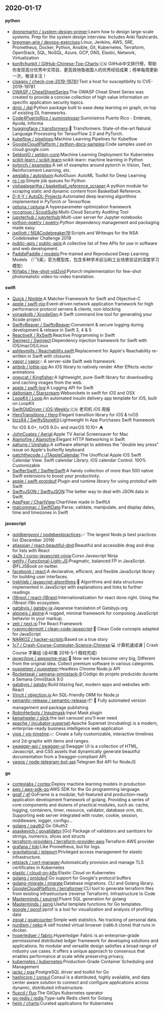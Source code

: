 ## 2020-01-17

#### python
* [donnemartin / system-design-primer](https://github.com/donnemartin/system-design-primer):Learn how to design large-scale systems. Prep for the system design interview. Includes Anki flashcards.
* [bregman-arie / devops-exercises](https://github.com/bregman-arie/devops-exercises):Linux, Jenkins, AWS, SRE, Prometheus, Docker, Python, Ansible, Git, Kubernetes, Terraform, OpenStack, SQL, NoSQL, Azure, GCP, DNS, Elastic, Network, Virtualization
* [kon9chunkit / GitHub-Chinese-Top-Charts](https://github.com/kon9chunkit/GitHub-Chinese-Top-Charts):🇨🇳
GitHub中文排行榜，帮助你发现高分优秀中文项目、更高效地吸收国人的优秀经验成果；榜单每周更新一次，敬请关注！
* [cisagov / check-cve-2019-19781](https://github.com/cisagov/check-cve-2019-19781):Test a host for susceptibility to CVE-2019-19781
* [OWASP / CheatSheetSeries](https://github.com/OWASP/CheatSheetSeries):The OWASP Cheat Sheet Series was created to provide a concise collection of high value information on specific application security topics.
* [dmlc / dgl](https://github.com/dmlc/dgl):Python package built to ease deep learning on graph, on top of existing DL frameworks.
* [Code4PuertoRico / suministrospr](https://github.com/Code4PuertoRico/suministrospr):Suministros Puerto Rico - Entérate, Ayuda, Informa
* [huggingface / transformers](https://github.com/huggingface/transformers):🤗
Transformers: State-of-the-art Natural Language Processing for TensorFlow 2.0 and PyTorch.
* [kubeflow / pipelines](https://github.com/kubeflow/pipelines):Machine Learning Pipelines for Kubeflow
* [GoogleCloudPlatform / python-docs-samples](https://github.com/GoogleCloudPlatform/python-docs-samples):Code samples used on cloud.google.com
* [SeldonIO / seldon-core](https://github.com/SeldonIO/seldon-core):Machine Learning Deployment for Kubernetes
* [scikit-learn / scikit-learn](https://github.com/scikit-learn/scikit-learn):scikit-learn: machine learning in Python
* [pytorch / examples](https://github.com/pytorch/examples):A set of examples around pytorch in Vision, Text, Reinforcement Learning, etc.
* [awslabs / autogluon](https://github.com/awslabs/autogluon):AutoGluon: AutoML Toolkit for Deep Learning
* [rq / rq](https://github.com/rq/rq):Simple job queues for Python
* [vishaalagartha / basketball_reference_scraper](https://github.com/vishaalagartha/basketball_reference_scraper):A python module for scraping static and dynamic content from Basketball Reference.
* [D-X-Y / AutoDL-Projects](https://github.com/D-X-Y/AutoDL-Projects):Automated deep learning algorithms implemented in PyTorch or Tensorflow.
* [optuna / optuna](https://github.com/optuna/optuna):A hyperparameter optimization framework
* [nccgroup / ScoutSuite](https://github.com/nccgroup/ScoutSuite):Multi-Cloud Security Auditing Tool
* [jupyterhub / jupyterhub](https://github.com/jupyterhub/jupyterhub):Multi-user server for Jupyter notebooks
* [python-poetry / poetry](https://github.com/python-poetry/poetry):Python dependency management and packaging made easy.
* [jselliott / NSACodebreaker19](https://github.com/jselliott/NSACodebreaker19):Scripts and Writeups for the NSA Codebreaker Challenge 2019
* [public-apis / public-apis](https://github.com/public-apis/public-apis):A collective list of free APIs for use in software and web development.
* [PaddlePaddle / models](https://github.com/PaddlePaddle/models):Pre-trained and Reproduced Deep Learning Models （『飞桨』官方模型库，包含多种学术前沿和工业场景验证的深度学习模型）
* [NVlabs / few-shot-vid2vid](https://github.com/NVlabs/few-shot-vid2vid):Pytorch implementation for few-shot photorealistic video-to-video translation.

#### swift
* [Quick / Nimble](https://github.com/Quick/Nimble):A Matcher Framework for Swift and Objective-C
* [apple / swift-nio](https://github.com/apple/swift-nio):Event-driven network application framework for high performance protocol servers & clients, non-blocking.
* [yonaskolb / XcodeGen](https://github.com/yonaskolb/XcodeGen):A Swift command line tool for generating your Xcode project
* [SwiftyBeaver / SwiftyBeaver](https://github.com/SwiftyBeaver/SwiftyBeaver):Convenient & secure logging during development & release in Swift 3, 4 & 5
* [ReactiveX / RxSwift](https://github.com/ReactiveX/RxSwift):Reactive Programming in Swift
* [Swinject / Swinject](https://github.com/Swinject/Swinject):Dependency injection framework for Swift with iOS/macOS/Linux
* [ashleymills / Reachability.swift](https://github.com/ashleymills/Reachability.swift):Replacement for Apple's Reachability re-written in Swift with closures
* [vapor / vapor](https://github.com/vapor/vapor):💧
A server-side Swift web framework.
* [airbnb / lottie-ios](https://github.com/airbnb/lottie-ios):An iOS library to natively render After Effects vector animations
* [onevcat / Kingfisher](https://github.com/onevcat/Kingfisher):A lightweight, pure-Swift library for downloading and caching images from the web.
* [apple / swift-log](https://github.com/apple/swift-log):A Logging API for Swift
* [daltoniam / Starscream](https://github.com/daltoniam/Starscream):Websockets in swift for iOS and OSX
* [LoopKit / Loop](https://github.com/LoopKit/Loop):An automated insulin delivery app template for iOS, built on LoopKit
* [SwiftOldDriver / iOS-Weekly](https://github.com/SwiftOldDriver/iOS-Weekly):🇨🇳
老司机 iOS 周报
* [HeroTransitions / Hero](https://github.com/HeroTransitions/Hero):Elegant transition library for iOS & tvOS
* [bizz84 / SwiftyStoreKit](https://github.com/bizz84/SwiftyStoreKit):Lightweight In App Purchases Swift framework for iOS 8.0+, tvOS 9.0+ and macOS 10.10+ ⛺
* [JohnCoates / Aerial](https://github.com/JohnCoates/Aerial):Apple TV Aerial Screensaver for Mac
* [Alamofire / Alamofire](https://github.com/Alamofire/Alamofire):Elegant HTTP Networking in Swift
* [aahung / Unshaky](https://github.com/aahung/Unshaky):A software attempt to address the "double key press" issue on Apple's butterfly keyboard
* [patchthecode / JTAppleCalendar](https://github.com/patchthecode/JTAppleCalendar):The Unofficial Apple iOS Swift Calendar View. Swift calendar Library. iOS calendar Control. 100% Customizable
* [SwifterSwift / SwifterSwift](https://github.com/SwifterSwift/SwifterSwift):A handy collection of more than 500 native Swift extensions to boost your productivity.
* [apple / swift-protobuf](https://github.com/apple/swift-protobuf):Plugin and runtime library for using protobuf with Swift
* [SwiftyJSON / SwiftyJSON](https://github.com/SwiftyJSON/SwiftyJSON):The better way to deal with JSON data in Swift.
* [AppPear / ChartView](https://github.com/AppPear/ChartView):ChartView made in SwiftUI
* [malcommac / SwiftDate](https://github.com/malcommac/SwiftDate):Parse, validate, manipulate, and display dates, time and timezones in Swift

#### javascript
* [goldbergyoni / nodebestpractices](https://github.com/goldbergyoni/nodebestpractices):✅
The largest Node.js best practices list (December 2019)
* [atlassian / react-beautiful-dnd](https://github.com/atlassian/react-beautiful-dnd):Beautiful and accessible drag and drop for lists with React
* [da2k / curso-javascript-ninja](https://github.com/da2k/curso-javascript-ninja):Curso Javascript Ninja
* [getify / Functional-Light-JS](https://github.com/getify/Functional-Light-JS):Pragmatic, balanced FP in JavaScript. @FLJSBook on twitter.
* [facebook / react](https://github.com/facebook/react):A declarative, efficient, and flexible JavaScript library for building user interfaces.
* [trekhleb / javascript-algorithms](https://github.com/trekhleb/javascript-algorithms):📝
Algorithms and data structures implemented in JavaScript with explanations and links to further readings
* [i18next / react-i18next](https://github.com/i18next/react-i18next):Internationalization for react done right. Using the i18next i18n ecosystem.
* [gatsbyjs / gatsby-ja](https://github.com/gatsbyjs/gatsby-ja):Japanese translation of Gatsbyjs.org
* [alpinejs / alpine](https://github.com/alpinejs/alpine):A rugged, minimal framework for composing JavaScript behavior in your markup.
* [zeit / next.js](https://github.com/zeit/next.js):The React Framework
* [ryanmcdermott / clean-code-javascript](https://github.com/ryanmcdermott/clean-code-javascript):🛁
Clean Code concepts adapted for JavaScript
* [NARKOZ / hacker-scripts](https://github.com/NARKOZ/hacker-scripts):Based on a true story
* [1c7 / Crash-Course-Computer-Science-Chinese](https://github.com/1c7/Crash-Course-Computer-Science-Chinese):💻
计算机速成课 | Crash Course 字幕组 (全40集 2018-5-1 精校完成)
* [jaywcjlove / awesome-mac](https://github.com/jaywcjlove/awesome-mac): Now we have become very big, Different from the original idea. Collect premium software in various categories.
* [puppeteer / puppeteer](https://github.com/puppeteer/puppeteer):Headless Chrome Node.js API
* [Rocketseat / semana-omnistack-9](https://github.com/Rocketseat/semana-omnistack-9):Código do projeto produzido durante a Semana OmniStack 9.0
* [gatsbyjs / gatsby](https://github.com/gatsbyjs/gatsby):Build blazing fast, modern apps and websites with React
* [Vincit / objection.js](https://github.com/Vincit/objection.js):An SQL-friendly ORM for Node.js
* [semantic-release / semantic-release](https://github.com/semantic-release/semantic-release):📦
🚀
Fully automated version management and package publishing
* [RobinHerbots / Inputmask](https://github.com/RobinHerbots/Inputmask):Input Mask plugin
* [kenwheeler / slick](https://github.com/kenwheeler/slick):the last carousel you'll ever need
* [apache / incubator-superset](https://github.com/apache/incubator-superset):Apache Superset (incubating) is a modern, enterprise-ready business intelligence web application
* [visjs / vis-timeline](https://github.com/visjs/vis-timeline):📈
Create a fully customizable, interactive timelines and 2d-graphs with items and ranges.
* [swagger-api / swagger-ui](https://github.com/swagger-api/swagger-ui):Swagger UI is a collection of HTML, Javascript, and CSS assets that dynamically generate beautiful documentation from a Swagger-compliant API.
* [yagop / node-telegram-bot-api](https://github.com/yagop/node-telegram-bot-api):Telegram Bot API for NodeJS

#### go
* [cortexlabs / cortex](https://github.com/cortexlabs/cortex):Deploy machine learning models in production
* [aws / aws-sdk-go](https://github.com/aws/aws-sdk-go):AWS SDK for the Go programming language.
* [gogf / gf](https://github.com/gogf/gf):GoFrame is a modular, full-featured and production-ready application development framework of golang. Providing a series of core components and dozens of practical modules, such as: cache, logging, containers, timer, resource, validator, database orm, etc. Supporting web server integrated with router, cookie, session, middleware, logger, configu…
* [golang / oauth2](https://github.com/golang/oauth2):Go OAuth2
* [asaskevich / govalidator](https://github.com/asaskevich/govalidator):[Go] Package of validators and sanitizers for strings, numerics, slices and structs
* [terraform-providers / terraform-provider-aws](https://github.com/terraform-providers/terraform-provider-aws):Terraform AWS provider
* [grafana / loki](https://github.com/grafana/loki):Like Prometheus, but for logs.
* [gravitational / teleport](https://github.com/gravitational/teleport):Privileged access management for elastic infrastructure.
* [jetstack / cert-manager](https://github.com/jetstack/cert-manager):Automatically provision and manage TLS certificates in Kubernetes
* [elastic / cloud-on-k8s](https://github.com/elastic/cloud-on-k8s):Elastic Cloud on Kubernetes
* [golang / protobuf](https://github.com/golang/protobuf):Go support for Google's protocol buffers
* [golang-migrate / migrate](https://github.com/golang-migrate/migrate):Database migrations. CLI and Golang library.
* [GoogleCloudPlatform / terraformer](https://github.com/GoogleCloudPlatform/terraformer):CLI tool to generate terraform files from existing infrastructure (reverse Terraform). Infrastructure to Code
* [Masterminds / squirrel](https://github.com/Masterminds/squirrel):Fluent SQL generation for golang
* [Masterminds / sprig](https://github.com/Masterminds/sprig):Useful template functions for Go templates.
* [google / pprof](https://github.com/google/pprof):pprof is a tool for visualization and analysis of profiling data
* [zgoat / goatcounter](https://github.com/zgoat/goatcounter):Simple web statistics. No tracking of personal data.
* [nurdism / neko](https://github.com/nurdism/neko):A self hosted virtual browser (rabb.it clone) that runs in docker.
* [hyperledger / fabric](https://github.com/hyperledger/fabric):Hyperledger Fabric is an enterprise-grade permissioned distributed ledger framework for developing solutions and applications. Its modular and versatile design satisfies a broad range of industry use cases. It offers a unique approach to consensus that enables performance at scale while preserving privacy.
* [kubernetes / kubernetes](https://github.com/kubernetes/kubernetes):Production-Grade Container Scheduling and Management
* [jackc / pgx](https://github.com/jackc/pgx):PostgreSQL driver and toolkit for Go
* [hashicorp / consul](https://github.com/hashicorp/consul):Consul is a distributed, highly available, and data center aware solution to connect and configure applications across dynamic, distributed infrastructure.
* [fluxcd / flux](https://github.com/fluxcd/flux):The GitOps Kubernetes operator
* [go-redis / redis](https://github.com/go-redis/redis):Type-safe Redis client for Golang
* [helm / charts](https://github.com/helm/charts):Curated applications for Kubernetes
